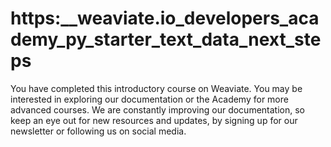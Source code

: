 # https:\_\_weaviate.io_developers_academy_py_starter_text_data_next_steps

You have completed this introductory course on Weaviate. You may be interested in exploring our documentation or the Academy for more advanced courses. We are constantly improving our documentation, so keep an eye out for new resources and updates, by signing up for our newsletter or following us on social media.
